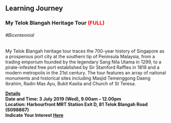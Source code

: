 <!-- ---
title: 'Learning Festival 1-19 July 2019'
permalink: /events/learning-journeys/event-details/lj_telokblangahtour/
breadcrumb: 'Learning Journey'

--- -->


## Learning Journey
### My Telok Blangah Heritage Tour <font color="red"> (FULL)</font>

###### _#Bicentennial_

My Telok Blangah heritage tour traces the 700-year history of Singapore as a prosperous port city at the southern tip of Peninsula Malaysia, from a trading emporium founded by the legendary Sang Nila Utama in 1299, to a pirate-infested free port established by Sir Stamford Raffles in 1819 and a modern metropolis in the 21st century. The tour features an array of national monuments and historical sites including Masjid Temenggong Daeng Ibrahim, Radin Mas Ayu, Bukit Kasita and Church of St Teresa.

<b><u>Details</u><br>
**Date and Time: 3 July 2019 (Wed), 9.00am – 12.00pm** <br>
**Location: Harbourfront MRT Station Exit D, 81 Telok Blangah Road (S098867)** <br>
**Indicate Your Interest [Here](https://www.eventbrite.sg/e/my-telok-blangah-heritage-tickets-63639950806)** 
